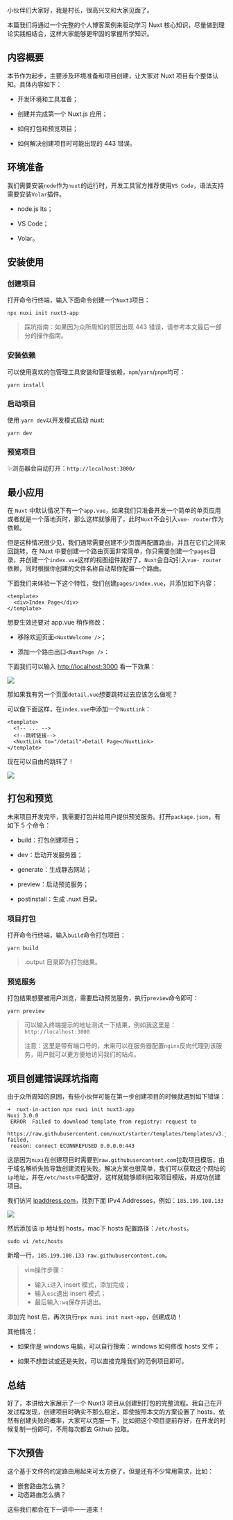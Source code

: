 小伙伴们大家好，我是村长，很高兴又和大家见面了。

本篇我们将通过一个完整的个人博客案例来驱动学习 Nuxt 核心知识，尽量做到理论实践相结合，这样大家能够更牢固的掌握所学知识。

## 内容概要

本节作为起步，主要涉及环境准备和项目创建，让大家对 Nuxt 项目有个整体认知。具体内容如下：

  * 开发环境和工具准备；

  * 创建并完成第一个 Nuxt.js 应用；

  * 如何打包和预览项目；

  * 如何解决创建项目时可能出现的 443 错误。

## 环境准备

我们需要安装`node`作为`nuxt`的运行时，开发工具官方推荐使用`VS Code`，语法支持需要安装`Volar`插件。

  * node.js lts；

  * VS Code；

  * Volar。

## 安装使用

### 创建项目

打开命令行终端，输入下面命令创建一个`Nuxt3`项目：

    
    
    npx nuxi init nuxt3-app
    

> 踩坑指南：如果因为众所周知的原因出现 443 错误，请参考本文最后一部分的操作指南。

### 安装依赖

可以使用喜欢的包管理工具安装和管理依赖，`npm`/`yarn`/`pnpm`均可：

    
    
    yarn install
    

### 启动项目

使用 `yarn dev`以开发模式启动 nuxt:

    
    
    yarn dev
    

### 预览项目

✨浏览器会自动打开：`http://localhost:3000/`

## 最小应用

在 `Nuxt`
中默认情况下有一个`app.vue`，如果我们只准备开发一个简单的单页应用或者就是一个落地页时，那么这样就够用了，此时`Nuxt`不会引入`vue-
router`作为依赖。

但是这种情况很少见，我们通常需要创建不少页面再配置路由，并且在它们之间来回跳转。在 Nuxt
中要创建一个路由页面非常简单，你只需要创建一个`pages`目录，并创建一个`index.vue`这样的视图组件就好了，`Nuxt`会自动引入`vue-
router`依赖，同时根据你创建的文件名称自动帮你配置一个路由。

下面我们来体验一下这个特性，我们创建`pages/index.vue`，并添加如下内容：

    
    
    <template>
      <div>Index Page</div>
    </template>
    

想要生效还要对 app.vue 稍作修改：

  * 移除欢迎页面`<NuxtWelcome />`；
  * 添加一个路由出口`<NuxtPage />`：

    
    
    <template>
      <div>
        <!-- 移除欢迎页面 -->
        <!-- <NuxtWelcome /> -->
    
        <!-- 路由出口 -->
        <NuxtPage></NuxtPage>
      </div>
    </template>
    

下面我们可以输入 <http://localhost:3000> 看一下效果：

![](img\4\1.png)

那如果我有另一个页面`detail.vue`想要跳转过去应该怎么做呢？

可以像下面这样，在`index.vue`中添加一个`NuxtLink`：

    
    
    <template>
      <!-- ... -->
      <!--跳转链接-->
      <NuxtLink to="/detail">Detail Page</NuxtLink>
    </template>
    

现在可以自由的跳转了！

![](img\4\2.png)

## 打包和预览

未来项目开发完毕，我需要打包并给用户提供预览服务。打开`package.json`，有如下 5 个命令：

  * build：打包创建项目；

  * dev：启动开发服务器；

  * generate：生成静态网站；

  * preview：启动预览服务；

  * postinstall：生成 .nuxt 目录。

### 项目打包

打开命令行终端，输入`build`命令打包项目：

    
    
    yarn build
    

> .output 目录即为打包结果。

### 预览服务

打包结果想要被用户浏览，需要启动预览服务，执行`preview`命令即可：

    
    
    yarn preview
    

>
> 可以输入终端提示的地址测试一下结果，例如我这里是：`http://localhost:3000`
>
> 注意：这里是带有端口号的，未来可以在服务器配置`nginx`反向代理到该服务，用户就可以更方便地访问我们的站点。

## 项目创建错误踩坑指南

由于众所周知的原因，有些小伙伴可能在第一步创建项目的时候就遇到如下错误：

    
    
    ➜  nuxt-in-action npx nuxi init nuxt3-app                               
    Nuxi 3.0.0                                                                   
     ERROR  Failed to download template from registry: request to 
     https://raw.githubusercontent.com/nuxt/starter/templates/templates/v3.json failed, 
     reason: connect ECONNREFUSED 0.0.0.0:443
    

这是因为`nuxi`在创建项目时需要到`raw.githubusercontent.com`拉取项目模版，由于域名解析失败导致创建流程失败。解决方案也很简单，我们可以获取这个网址的`ip`地址，并在`/etc/hosts`中配置好，这样就能够顺利拉取项目模版，并成功创建项目。

我们访问
[ipaddress.com](http://ipaddress.com/website/raw.githubusercontent.com)，找到下面
IPv4 Addresses，例如：`185.199.108.133`

![](img\4\3.png)

然后添加该 ip 地址到 hosts，mac下 hosts 配置路径：`/etc/hosts`。

    
    
    sudo vi /etc/hosts
    

新增一行，`185.199.108.133 raw.githubusercontent.com`。

> vim操作步骤：
>
>   * 输入`i`进入 insert 模式，添加完成；
>   * 输入`esc`退出 insert 模式；
>   * 最后输入`:wq`保存并退出。
>

添加完 host 后，再次执行`npx nuxi init nuxt-app`，创建成功！

其他情况：

  * 如果你是 windows 电脑，可以自行搜索：windows 如何修改 hosts 文件；

  * 如果不想尝试或还是失败，可以直接克隆我们的范例项目即可。

## 总结

好了，本讲给大家展示了一个 Nuxt3 项目从创建到打包的完整流程。我自己在开发过程发现，创建项目时确实不那么稳定，即使按照本文的方案设置了
hosts，依然有创建失败的概率，大家可以克服一下，比如把这个项目提前存好，在开发的时候复制一份即可，不用每次都去 Github 拉取。

## 下次预告

这个基于文件的约定路由用起来可太方便了，但是还有不少常用需求，比如：

  * 嵌套路由怎么搞？
  * 动态路由怎么搞？

这些我们都会在下一讲中一一道来！

